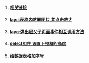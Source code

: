 1. #### [相关链接](/ui/layui/xiang-guan-lian-jie.md)
2. #### [layui表格内放置图片,并点击放大](/ui/layui/layuibiao-ge-nei-fang-zhi-tu-72472c-bing-dian-ji-fang-da.md)
3. #### [layer弹出层父子页面事件相互调用方法](/ui/layui/layerdan-chu-ceng-fu-zi-ye-mian-shi-jian-xiang-hu-diao-yong-fang-fa.md)
4. #### [select组件 设置下拉框的高度](/ui/layui/selectzu-jian-she-zhi-xia-la-kuang-de-gao-du.md)
5. #### [给数据表格加序号](/ui/layui/gei-shu-ju-biao-ge-jia-xu-hao.md)



